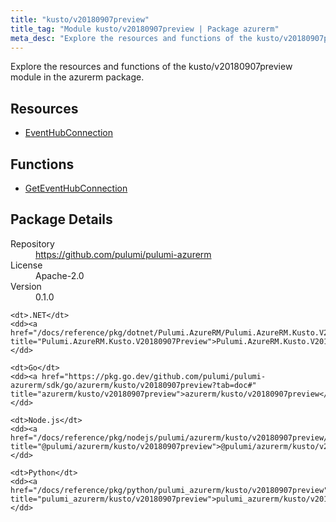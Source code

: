```yaml
---
title: "kusto/v20180907preview"
title_tag: "Module kusto/v20180907preview | Package azurerm"
meta_desc: "Explore the resources and functions of the kusto/v20180907preview module in the azurerm package."
---
```


<!-- WARNING: this file was generated by Pulumi Docs Generator. -->
<!-- Do not edit by hand unless you're certain you know what you are doing! -->

Explore the resources and functions of the kusto/v20180907preview module in the azurerm package.

<h2 id="resources">Resources</h2>
<ul class="api">
    <li><a href="eventhubconnection" title="EventHubConnection"><span class="symbol resource"></span>EventHubConnection</a></li>
</ul>

<h2 id="functions">Functions</h2>
<ul class="api">
    <li><a href="geteventhubconnection" title="GetEventHubConnection"><span class="symbol function"></span>GetEventHubConnection</a></li>
</ul>

<h2 id="package-details">Package Details</h2>
<dl class="package-details">
	<dt>Repository</dt>
	<dd><a href="https://github.com/pulumi/pulumi-azurerm">https://github.com/pulumi/pulumi-azurerm</a></dd>
	<dt>License</dt>
	<dd>Apache-2.0</dd>
	<dt>Version</dt>
	<dd>0.1.0</dd>
</dl>



<dl class="tabular">

    <dt>.NET</dt>
    <dd><a href="/docs/reference/pkg/dotnet/Pulumi.AzureRM/Pulumi.AzureRM.Kusto.V20180907Preview.html" title="Pulumi.AzureRM.Kusto.V20180907Preview">Pulumi.AzureRM.Kusto.V20180907Preview</a></dd>

    <dt>Go</dt>
    <dd><a href="https://pkg.go.dev/github.com/pulumi/pulumi-azurerm/sdk/go/azurerm/kusto/v20180907preview?tab=doc#" title="azurerm/kusto/v20180907preview">azurerm/kusto/v20180907preview</a></dd>

    <dt>Node.js</dt>
    <dd><a href="/docs/reference/pkg/nodejs/pulumi/azurerm/kusto/v20180907preview/#" title="@pulumi/azurerm/kusto/v20180907preview">@pulumi/azurerm/kusto/v20180907preview</a></dd>

    <dt>Python</dt>
    <dd><a href="/docs/reference/pkg/python/pulumi_azurerm/kusto/v20180907preview" title="pulumi_azurerm/kusto/v20180907preview">pulumi_azurerm/kusto/v20180907preview</a></dd>

</dl>

